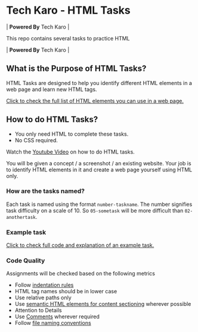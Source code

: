 # Tech Karo - HTML Tasks

| **Powered By** Tech Karo  |

This repo contains several tasks to practice HTML

| **Powered By** Tech Karo  |

## What is the Purpose of HTML Tasks?
HTML Tasks are designed to help you identify different HTML elements in a web page and learn new HTML tags.

[Click to check the full list of HTML elements you can use in a web page.](https://developer.mozilla.org/en-US/docs/Web/HTML/Element)

## How to do HTML Tasks?
* You only need HTML to complete these tasks.
* No CSS required.

Watch the [Youtube Video](https://youtu.be/bKzNhlM_E4A) on how to do HTML tasks.

You will be given a concept / a screenshot / an existing website. Your job is to identify HTML elements in it and create a web page yourself using HTML only.

### How are the tasks named?
Each task is named using the format `number-taskname`. The number signifies task difficulty on a scale of 10. So `05-sometask` will be more difficult than `02-anothertask`.

### Example task

[Click to check full code and explanation of an example task.](example-task/)

### Code Quality
Assignments will be checked based on the following metrics
- Follow [indentation rules](https://www.granneman.com/webdev/coding/formatting-and-indenting-your-html)
- HTML tag names should be in lower case
- Use relative paths only
- Use [semantic HTML elements for content sectioning](https://developer.mozilla.org/en-US/docs/Web/HTML/Element#Content_sectioning) wherever possible
- Attention to Details
- Use [Comments](https://www.youtube.com/watch?v=jMCEt8ocvXM&list=PLyJQFJk781TLJqVkfLd-TnaWMhMrX0vq-&index=15&t=0s) wherever required
- Follow [file naming conventions](https://www.youtube.com/watch?v=Iui2UtusKl4&list=PLyJQFJk781TLJqVkfLd-TnaWMhMrX0vq-&index=4&t=0s)

